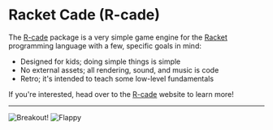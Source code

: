# Racket Cade (R-cade)

The [R-cade][r-cade] package is a very simple game engine for the [Racket][racket] programming language with a few, specific goals in mind:

* Designed for kids; doing simple things is simple
* No external assets; all rendering, sound, and music is code
* Retro; it's intended to teach some low-level fundamentals

If you're interested, head over to the [R-cade][r-cade] website to learn more!

---

![Breakout!][breakout] ![Flappy][flappy]


[racket]: https://racket-lang.org/
[r-cade]: https://r-cade.io/
[breakout]: https://r-cade.io/files/_breakout.gif
[flappy]: https://r-cade.io/files/_flappy.gif
